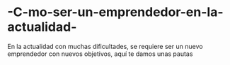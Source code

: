 # -C-mo-ser-un-emprendedor-en-la-actualidad-
En la actualidad con muchas dificultades, se requiere ser un nuevo emprendedor con nuevos objetivos, aquí te damos unas pautas 

